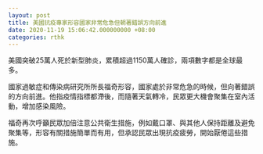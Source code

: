 ```yaml
---
layout: post
title: 美國抗疫專家形容國家非常危急但朝著錯誤方向前進
date: 2020-11-19 15:06:42.000000000 +08:00
categories: rthk
---
```


美國突破25萬人死於新型肺炎，累積超過1150萬人確診，兩項數字都是全球最多。

國家過敏症和傳染病研究所所長福奇形容，國家處於非常危急的時候，但向著錯誤的方向前進。他指疫情指標都滯後，而隨著天氣轉冷，民眾更大機會聚集在室內活動，增加感染風險。

福奇再次呼籲民眾加倍注意公共衛生措施，例如戴口罩、與其他人保持距離及避免聚集等，形容有關措施簡單而有用，但承認民眾出現抗疫疲勞，開始厭倦這些措施。
